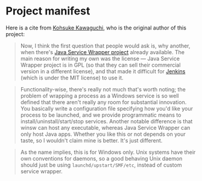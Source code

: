 # Project manifest

Here is a cite from [Kohsuke Kawaguchi](https://github.com/kohsuke/), who is the original author of this project:

> Now, I think the first question that people would ask is, why another, when there's [Java Service Wrapper project](http://wrapper.tanukisoftware.org/doc/english/download.jsp) already available. 
The main reason for writing my own was the license — Java Service Wrapper project is in GPL (so that they can sell their commercial version in a different license), and that made it difficult for [Jenkins](http://jenkins-ci.org/) (which is under the MIT license) to use it.

> Functionality-wise, there's really not much that's worth noting; the problem of wrapping a process as a Windows service is so well defined that there aren't really any room for substantial innovation. 
You basically write a configuration file specifying how you'd like your process to be launched, and we provide programmatic means to install/uninstall/start/stop services. 
Another notable difference is that winsw can host any executable, whereas Java Service Wrapper can only host Java apps. 
Whether you like this or not depends on your taste, so I wouldn't claim mine is better. 
It's just different.

> As the name implies, this is for Windows only. 
Unix systems have their own conventions for daemons, so a good behaving Unix daemon should just be using `launchd/upstart/SMF/etc`, instead of custom service wrapper.
